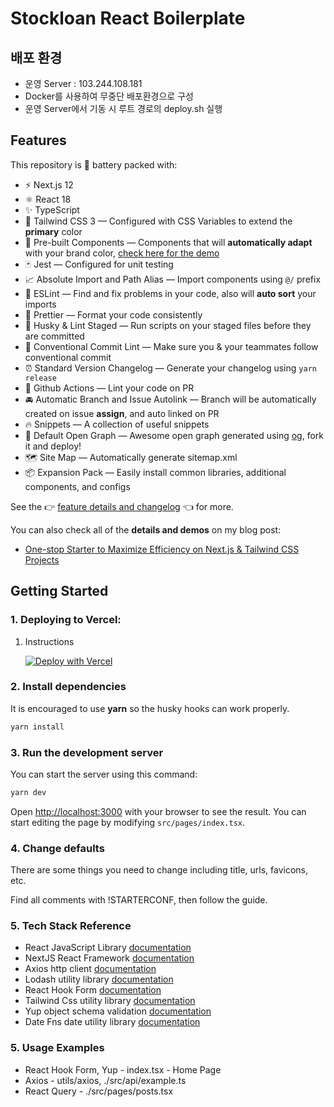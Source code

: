 # Stockloan React Boilerplate

## 배포 환경

- 운영 Server : 103.244.108.181
- Docker를 사용하여 무중단 배포환경으로 구성
- 운영 Server에서 기동 시 루트 경로의 deploy.sh 실행

## Features

This repository is 🔋 battery packed with:

- ⚡️ Next.js 12
- ⚛️ React 18
- ✨ TypeScript
- 💨 Tailwind CSS 3 — Configured with CSS Variables to extend the **primary** color
- 💎 Pre-built Components — Components that will **automatically adapt** with your brand color, [check here for the demo](https://tsnext-tw.thcl.dev/components)
- 🃏 Jest — Configured for unit testing
- 📈 Absolute Import and Path Alias — Import components using `@/` prefix
- 📏 ESLint — Find and fix problems in your code, also will **auto sort** your imports
- 💖 Prettier — Format your code consistently
- 🐶 Husky & Lint Staged — Run scripts on your staged files before they are committed
- 🤖 Conventional Commit Lint — Make sure you & your teammates follow conventional commit
- ⏰ Standard Version Changelog — Generate your changelog using `yarn release`
- 👷 Github Actions — Lint your code on PR
- 🚘 Automatic Branch and Issue Autolink — Branch will be automatically created on issue **assign**, and auto linked on PR
- 🔥 Snippets — A collection of useful snippets
- 👀 Default Open Graph — Awesome open graph generated using [og](https://github.com/theodorusclarence/og), fork it and deploy!
- 🗺 Site Map — Automatically generate sitemap.xml
- 📦 Expansion Pack — Easily install common libraries, additional components, and configs

See the 👉 [feature details and changelog](https://github.com/theodorusclarence/ts-nextjs-tailwind-starter/blob/main/CHANGELOG.md) 👈 for more.

You can also check all of the **details and demos** on my blog post:

- [One-stop Starter to Maximize Efficiency on Next.js & Tailwind CSS Projects](https://theodorusclarence.com/blog/one-stop-starter)

## Getting Started

### 1. Deploying to Vercel:

1. Instructions

   [![Deploy with Vercel](https://vercel.com/button)](https://vercel.com/new/git/external?repository-url=https%3A%2F%2Fgithub.com%2Ftheodorusclarence%2Fts-nextjs-tailwind-starter)

### 2. Install dependencies

It is encouraged to use **yarn** so the husky hooks can work properly.

```bash
yarn install
```

### 3. Run the development server

You can start the server using this command:

```bash
yarn dev
```

Open [http://localhost:3000](http://localhost:3000) with your browser to see the result. You can start editing the page by modifying `src/pages/index.tsx`.

### 4. Change defaults

There are some things you need to change including title, urls, favicons, etc.

Find all comments with !STARTERCONF, then follow the guide.

### 5. Tech Stack Reference

- React JavaScript Library [documentation](https://reactjs.org/docs/getting-started.html)
- NextJS React Framework [documentation](https://nextjs.org/docs)
- Axios http client [documentation](https://axios-http.com/)
- Lodash utility library [documentation](https://lodash.com/docs/4.17.15)
- React Hook Form [documentation](https://react-hook-form.com/get-started)
- Tailwind Css utility library [documentation](https://tailwindcss.com/)
- Yup object schema validation [documentation](https://github.com/jquense/yup) 
- Date Fns date utility library [documentation](https://date-fns.org/)

### 5. Usage Examples

- React Hook Form, Yup - index.tsx - Home Page
- Axios - utils/axios, ./src/api/example.ts
- React Query - ./src/pages/posts.tsx
